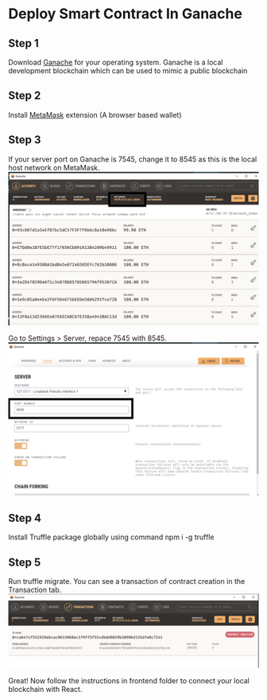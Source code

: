 # Deploy Smart Contract In Ganache

## Step 1
Download [Ganache](https://www.trufflesuite.com/ganache) for your operating system. Ganache is a local development blockchain which can be used to mimic a public blockchain

## Step 2
Install [MetaMask](https://chrome.google.com/webstore/detail/metamask/nkbihfbeogaeaoehlefnkodbefgpgknn?hl=en) extension (A browser based wallet)

## Step 3
If your server port on Ganache is 7545, change it to 8545 as this is the local host network on MetaMask.
![mainScreen](img/mainGanacheScreen.png)

Go to Settings > Server, repace 7545 with 8545.
![server](img/ServerMenu.png)

## Step 4
Install Truffle package globally using command npm i -g truffle

## Step 5
Run truffle migrate.
You can see a transaction of contract creation in the Transaction tab.
![transaction](img/transactionScreen.png)

Great! Now follow the instructions in frontend folder to connect your local blockchain with React.


